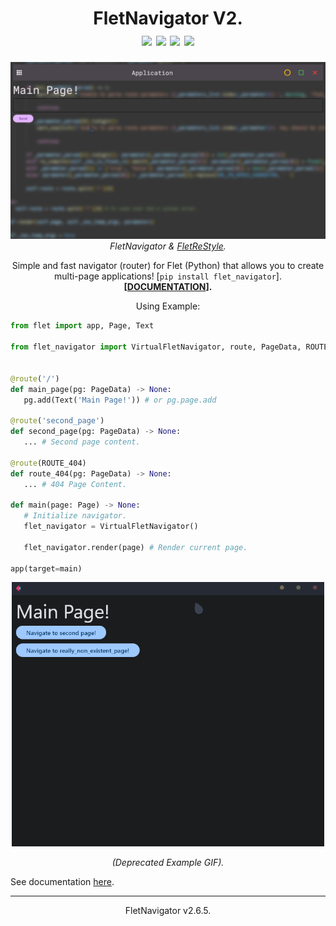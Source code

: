 <h1 align="center">FletNavigator V2.<br><img src="https://img.shields.io/badge/V2.6.5-white?style=for-the-badge&logo=flutter&logoColor=red"> <img src="https://img.shields.io/github/issues/xzripper/flet_navigator?style=for-the-badge&color=red"> <img src="https://img.shields.io/github/issues-closed/xzripper/flet_navigator?style=for-the-badge&color=green"> <img src="https://img.shields.io/github/last-commit/xzripper/flet_navigator/main?style=for-the-badge&color=blue"></h1>
<p align="center"><img src="example2.gif" width=600><br><i>FletNavigator & <a href="https://github.com/xzripper/flet_restyle">FletReStyle</a>.</i></p>
<p align="center">Simple and fast navigator (router) for Flet (Python) that allows you to create multi-page applications! [<code>pip install flet_navigator</code>].<br><b>[<a href="https://github.com/xzripper/flet_navigator/blob/main/flet-navigator-docs.md">DOCUMENTATION</a>].</b></p>
<p align="center">Using Example:

```python
from flet import app, Page, Text

from flet_navigator import VirtualFletNavigator, route, PageData, ROUTE_404


@route('/')
def main_page(pg: PageData) -> None:
   pg.add(Text('Main Page!')) # or pg.page.add

@route('second_page')
def second_page(pg: PageData) -> None:
   ... # Second page content.

@route(ROUTE_404)
def route_404(pg: PageData) -> None:
   ... # 404 Page Content.

def main(page: Page) -> None:
   # Initialize navigator.
   flet_navigator = VirtualFletNavigator()

   flet_navigator.render(page) # Render current page.

app(target=main)
```

</p>

<p align="center"><img src="example.gif" width=500></p> <p align="center"><i>(Deprecated Example GIF).</i></p>

See documentation <a href="https://github.com/xzripper/flet_navigator/blob/main/flet-navigator-docs.md">here</a>.

<hr>
<p align="center">FletNavigator v2.6.5.</p></i>
